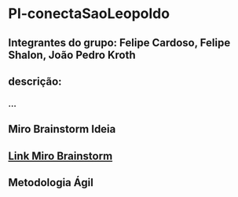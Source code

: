 # PI-conectaSaoLeopoldo

<h2>Integrantes do grupo: Felipe Cardoso, Felipe Shalon, João Pedro Kroth</h2>

<h2>descrição:</h2>

<h3>...</h3>

<h2>Miro Brainstorm Ideia<h2>
<a href = "https://miro.com/welcomeonboard/RkUwaVdHSGJIRFRVZlkwQzZrUEhETnZubElNengySW54aiswNUVPY1BUR3BJbS9wTlNvSDVCNVRMVFBza1NUa2VkNjZwSHhyYjI3c3NweDhWVTVFOS9uTlB1c0c0dDRjaEVQNS9iNFF4aGNqaUMrZ0l3RmNRV1JxS1VxVWRGUXZQdGo1ZEV3bUdPQWRZUHQzSGl6V2NBPT0hdjE=?share_link_id=722370918452"> Link Miro Brainstorm </a>

<h2>Metodologia Ágil</h2>


